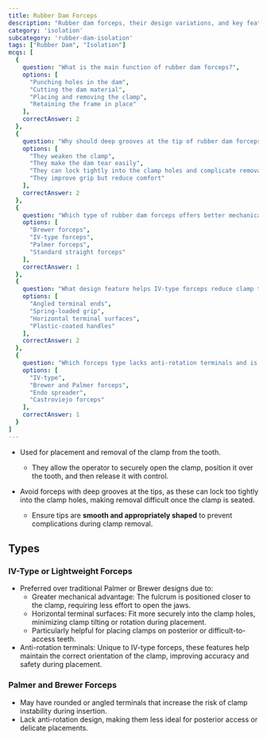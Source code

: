 ```yaml
---
title: Rubber Dam Forceps
description: "Rubber dam forceps, their design variations, and key features for safe and precise clamp placement and removal during dental isolation."
category: 'isolation'
subcategory: 'rubber-dam-isolation'
tags: ["Rubber Dam", "Isolation"]
mcqs: [
  {
    question: "What is the main function of rubber dam forceps?",
    options: [
      "Punching holes in the dam",
      "Cutting the dam material",
      "Placing and removing the clamp",
      "Retaining the frame in place"
    ],
    correctAnswer: 2
  },
  {
    question: "Why should deep grooves at the tip of rubber dam forceps be avoided?",
    options: [
      "They weaken the clamp",
      "They make the dam tear easily",
      "They can lock tightly into the clamp holes and complicate removal",
      "They improve grip but reduce comfort"
    ],
    correctAnswer: 2
  },
  {
    question: "Which type of rubber dam forceps offers better mechanical advantage and anti-rotation features?",
    options: [
      "Brewer forceps",
      "IV-type forceps",
      "Palmer forceps",
      "Standard straight forceps"
    ],
    correctAnswer: 1
  },
  {
    question: "What design feature helps IV-type forceps reduce clamp tilting or rotation?",
    options: [
      "Angled terminal ends",
      "Spring-loaded grip",
      "Horizontal terminal surfaces",
      "Plastic-coated handles"
    ],
    correctAnswer: 2
  },
  {
    question: "Which forceps type lacks anti-rotation terminals and is less stable for posterior access?",
    options: [
      "IV-type",
      "Brewer and Palmer forceps",
      "Endo spreader",
      "Castroviejo forceps"
    ],
    correctAnswer: 1
  }
]
---
```

- Used for placement and removal of the clamp from the tooth.
	- They allow the operator to securely open the clamp, position it over the tooth, and then release it with control.
	
- Avoid forceps with deep grooves at the tips, as these can lock too tightly into the clamp holes, making removal difficult once the clamp is seated.
	- Ensure tips are **smooth and appropriately shaped** to prevent complications during clamp removal.
## Types
### IV-Type or Lightweight Forceps
- Preferred over traditional Palmer or Brewer designs due to:
	- Greater mechanical advantage: The fulcrum is positioned closer to the clamp, requiring less effort to open the jaws.
	- Horizontal terminal surfaces: Fit more securely into the clamp holes, minimizing clamp tilting or rotation during placement.
	- Particularly helpful for placing clamps on posterior or difficult-to-access teeth.
- Anti-rotation terminals: Unique to IV-type forceps, these features help maintain the correct orientation of the clamp, improving accuracy and safety during placement.
### Palmer and Brewer Forceps
- May have rounded or angled terminals that increase the risk of clamp instability during insertion.
- Lack anti-rotation design, making them less ideal for posterior access or delicate placements.
